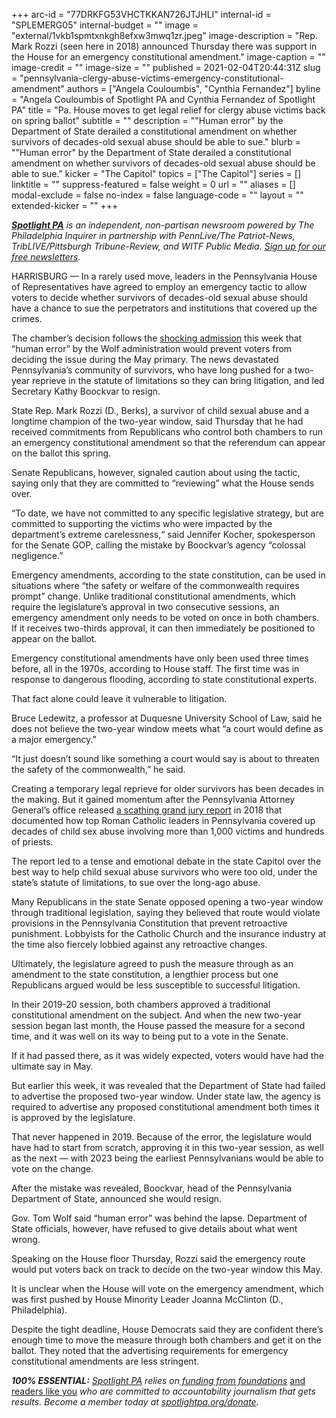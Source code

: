 +++
arc-id = "77DRKFG53VHCTKKAN726JTJHLI"
internal-id = "SPLEMERG05"
internal-budget = ""
image = "external/1vkb1spmtxnkgh8efxw3mwq1zr.jpeg"
image-description = "Rep. Mark Rozzi (seen here in 2018) announced Thursday there was support in the House for an emergency constitutional amendment."
image-caption = ""
image-credit = ""
image-size = ""
published = 2021-02-04T20:44:31Z
slug = "pennsylvania-clergy-abuse-victims-emergency-constitutional-amendment"
authors = ["Angela Couloumbis", "Cynthia Fernandez"]
byline = "Angela Couloumbis of Spotlight PA and Cynthia Fernandez of Spotlight PA"
title = "Pa. House moves to get legal relief for clergy abuse victims back on spring ballot"
subtitle = ""
description = "\"Human error\" by the Department of State derailed a constitutional amendment on whether survivors of decades-old sexual abuse should be able to sue."
blurb = "\"Human error\" by the Department of State derailed a constitutional amendment on whether survivors of decades-old sexual abuse should be able to sue."
kicker = "The Capitol"
topics = ["The Capitol"]
series = []
linktitle = ""
suppress-featured = false
weight = 0
url = ""
aliases = []
modal-exclude = false
no-index = false
language-code = ""
layout = ""
extended-kicker = ""
+++

<a href="https://www.spotlightpa.org/"><i><b>Spotlight PA</b></i></a><i> is an independent, non-partisan newsroom powered by The Philadelphia Inquirer in partnership with PennLive/The Patriot-News, TribLIVE/Pittsburgh Tribune-Review, and WITF Public Media. </i><a href="https://www.spotlightpa.org/newsletters"><i>Sign up for our free newsletters</i></a><i>.</i>

HARRISBURG — In a rarely used move, leaders in the Pennsylvania House of Representatives have agreed to employ an emergency tactic to allow voters to decide whether survivors of decades-old sexual abuse should have a chance to sue the perpetrators and institutions that covered up the crimes.

The chamber’s decision follows the <a href="https://www.spotlightpa.org/news/2021/02/kathy-boockvar-resigns-pennsylvania-election-official-constitutional-amendment/">shocking admission</a> this week that “human error” by the Wolf administration would prevent voters from deciding the issue during the May primary. The news devastated Pennsylvania’s community of survivors, who have long pushed for a two-year reprieve in the statute of limitations so they can bring litigation, and led Secretary Kathy Boockvar to resign.

State Rep. Mark Rozzi (D., Berks), a survivor of child sexual abuse and a longtime champion of the two-year window, said Thursday that he had received commitments from Republicans who control both chambers to run an emergency constitutional amendment so that the referendum can appear on the ballot this spring.

Senate Republicans, however, signaled caution about using the tactic, saying only that they are committed to “reviewing” what the House sends over.

“To date, we have not committed to any specific legislative strategy, but are committed to supporting the victims who were impacted by the department’s extreme carelessness,“ said Jennifer Kocher, spokesperson for the Senate GOP, calling the mistake by Boockvar’s agency “colossal negligence.”

<script src="https://www.spotlightpa.org/embed.js" async></script><div data-spl-embed-version="1" data-spl-src="https://www.spotlightpa.org/embeds/newsletter/"></div>

Emergency amendments, according to the state constitution, can be used in situations where “the safety or welfare of the commonwealth requires prompt” change. Unlike traditional constitutional amendments, which require the legislature’s approval in two consecutive sessions, an emergency amendment only needs to be voted on once in both chambers. If it receives two-thirds approval, it can then immediately be positioned to appear on the ballot.

Emergency constitutional amendments have only been used three times before, all in the 1970s, according to House staff. The first time was in response to dangerous flooding, according to state constitutional experts.

That fact alone could leave it vulnerable to litigation.

Bruce Ledewitz, a professor at Duquesne University School of Law, said he does not believe the two-year window meets what “a court would define as a major emergency.”

“It just doesn’t sound like something a court would say is about to threaten the safety of the commonwealth,” he said.

Creating a temporary legal reprieve for older survivors has been decades in the making. But it gained momentum after the Pennsylvania Attorney General’s office released <a href="https://www.inquirer.com/philly/news/catholic-church-sex-abuse-clergy-pennsylvania-grand-jury-report-released-names-20180814.html" target=_blank>a scathing grand jury report</a> in 2018 that documented how top Roman Catholic leaders in Pennsylvania covered up decades of child sex abuse involving more than 1,000 victims and hundreds of priests.

The report led to a tense and emotional debate in the state Capitol over the best way to help child sexual abuse survivors who were too old, under the state’s statute of limitations, to sue over the long-ago abuse.

Many Republicans in the state Senate opposed opening a two-year window through traditional legislation, saying they believed that route would violate provisions in the Pennsylvania Constitution that prevent retroactive punishment. Lobbyists for the Catholic Church and the insurance industry at the time also fiercely lobbied against any retroactive changes.

Ultimately, the legislature agreed to push the measure through as an amendment to the state constitution, a lengthier process but one Republicans argued would be less susceptible to successful litigation.

In their 2019-20 session, both chambers approved a traditional constitutional amendment on the subject. And when the new two-year session began last month, the House passed the measure for a second time, and it was well on its way to being put to a vote in the Senate.

If it had passed there, as it was widely expected, voters would have had the ultimate say in May.

But earlier this week, it was revealed that the Department of State had failed to advertise the proposed two-year window. Under state law, the agency is required to advertise any proposed constitutional amendment both times it is approved by the legislature.

That never happened in 2019. Because of the error, the legislature would have had to start from scratch, approving it in this two-year session, as well as the next — with 2023 being the earliest Pennsylvanians would be able to vote on the change.

<script src="https://www.spotlightpa.org/embed.js" async></script><div data-spl-embed-version="1" data-spl-src="https://www.spotlightpa.org/embeds/donate/?teaser_text=Spotlight%20PA%20provides%20essential%2C%20public-service%20journalism%20thanks%20to%20readers%20like%20you.%20Help%20us%20continue%20that%20work."></div>


After the mistake was revealed, Boockvar, head of the Pennsylvania Department of State, announced she would resign.

Gov. Tom Wolf said “human error” was behind the lapse. Department of State officials, however, have refused to give details about what went wrong.

Speaking on the House floor Thursday, Rozzi said the emergency route would put voters back on track to decide on the two-year window this May.

It is unclear when the House will vote on the emergency amendment, which was first pushed by House Minority Leader Joanna McClinton (D., Philadelphia).

Despite the tight deadline, House Democrats said they are confident there’s enough time to move the measure through both chambers and get it on the ballot. They noted that the advertising requirements for emergency constitutional amendments are less stringent.

<i><b>100% ESSENTIAL:</b></i><i> </i><a href="https://www.spotlightpa.org/"><i>Spotlight PA</i></a><i> relies on</i><a href="https://www.spotlightpa.org/support"><i> funding from foundations</i></a><i> </i><a href="https://www.spotlightpa.org/support">and readers like you</a><i> who are committed to accountability journalism that gets results. Become a member today at </i><a href="/donate?campaign=701Dn000000YgovIAC"><i>spotlightpa.org/donate</i></a><i>.</i>

<script src="https://www.spotlightpa.org/embed.js" async></script><div data-spl-embed-version="1" data-spl-src="https://www.spotlightpa.org/embeds/tips/?tip_text=Do%20you%20have%20information%20on%20the%20%3Cb%3EDepartment%20of%20State%E2%80%99s%20error%20in%20not%20advertising%20a%20constitutional%20amendment%20to%20give%20survivors%20of%20childhood%20sexual%20abuse%20a%20chance%20to%20sue%3C%2Fb%3E%3F%20We%E2%80%99re%20investigating%20and%20want%20to%20hear%20from%20you."></div>
